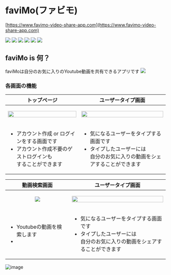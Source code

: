 # faviMo(ファビモ)
[https://www.favimo-video-share-app.com](https://www.favimo-video-share-app.com)

<img src="https://img.shields.io/badge/Rails-v6.0.3.6-red"> <img src="https://img.shields.io/badge/ruby-v2.6.4-red"> <img src="https://img.shields.io/badge/rbenv-v1.1.2-red"> <img src="https://img.shields.io/badge/Node.js-v14.16.1-green"> <img src="https://img.shields.io/badge/nvm-v14.16.1-green"> <img src="https://img.shields.io/badge/yarn-v1.22.5-lightblue"> 

## faviMo is 何？
faviMoは自分のお気に入りのYoutube動画を共有できるアプリです
<a align="center">
<img src="https://i.gyazo.com/cda03723ab1b3467a6b8345f844be440.png">
</a>

### 各画面の機能
| トップページ | ユーザータイプ画面 |
| --- | --- |
| <p align="center"><img src="https://i.gyazo.com/0991b86d49a3ec2c3dd6c99f158ab858.png" width="100%"></p> | <p align="center"><img src="https://i.gyazo.com/2e99b3ad903967155651feeb82c4b049.png" width="100%"></p> |
| <ul><li>アカウント作成 or ログインをする画面です</li><li>アカウント作成不要のゲストログインも</br>することができます</li></ul>  | <ul><li>気になるユーザーをタイプする画面です</li><li>タイプしたユーザーには</br>自分のお気に入りの動画をシェアすることができます</li></ul> |

| 動画検索画面 | ユーザータイプ画面 |
| --- | --- |
| <p align="center"><img src="https://i.gyazo.com/a0455d3b4edb5d7bc3fdb9d3b6566b5f.png"></p> | <p align="center"><img src="https://i.gyazo.com/2e99b3ad903967155651feeb82c4b049.png" width="100%"></p> |
| <ul><li>Youtubeの動画を検索します</li><li></li></ul>  | <ul><li>気になるユーザーをタイプする画面です</li><li>タイプしたユーザーには</br>自分のお気に入りの動画をシェアすることができます</li></ul> |


![image](https://user-images.githubusercontent.com/62625114/117087251-d627f600-ad89-11eb-8b57-58d8e806670b.png)
